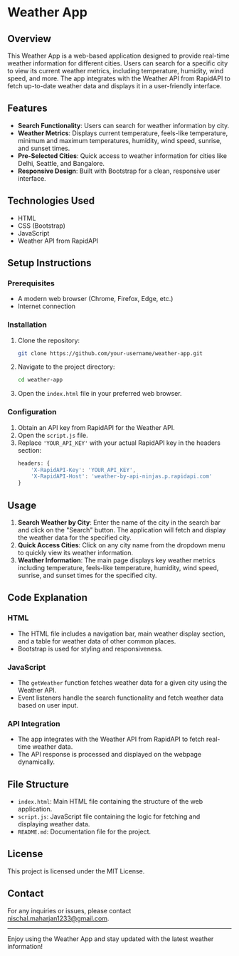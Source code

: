 # Weather App

## Overview

This Weather App is a web-based application designed to provide real-time weather information for different cities. Users can search for a specific city to view its current weather metrics, including temperature, humidity, wind speed, and more. The app integrates with the Weather API from RapidAPI to fetch up-to-date weather data and displays it in a user-friendly interface.

## Features

- **Search Functionality**: Users can search for weather information by city.
- **Weather Metrics**: Displays current temperature, feels-like temperature, minimum and maximum temperatures, humidity, wind speed, sunrise, and sunset times.
- **Pre-Selected Cities**: Quick access to weather information for cities like Delhi, Seattle, and Bangalore.
- **Responsive Design**: Built with Bootstrap for a clean, responsive user interface.

## Technologies Used

- HTML
- CSS (Bootstrap)
- JavaScript
- Weather API from RapidAPI

## Setup Instructions

### Prerequisites

- A modern web browser (Chrome, Firefox, Edge, etc.)
- Internet connection

### Installation

1. Clone the repository:
   ```sh
   git clone https://github.com/your-username/weather-app.git
   ```
2. Navigate to the project directory:
   ```sh
   cd weather-app
   ```
3. Open the `index.html` file in your preferred web browser.

### Configuration

1. Obtain an API key from RapidAPI for the Weather API.
2. Open the `script.js` file.
3. Replace `'YOUR_API_KEY'` with your actual RapidAPI key in the headers section:
   ```javascript
   headers: {
       'X-RapidAPI-Key': 'YOUR_API_KEY',
       'X-RapidAPI-Host': 'weather-by-api-ninjas.p.rapidapi.com'
   }
   ```

## Usage

1. **Search Weather by City**: Enter the name of the city in the search bar and click on the "Search" button. The application will fetch and display the weather data for the specified city.
2. **Quick Access Cities**: Click on any city name from the dropdown menu to quickly view its weather information.
3. **Weather Information**: The main page displays key weather metrics including temperature, feels-like temperature, humidity, wind speed, sunrise, and sunset times for the specified city.

## Code Explanation

### HTML

- The HTML file includes a navigation bar, main weather display section, and a table for weather data of other common places.
- Bootstrap is used for styling and responsiveness.

### JavaScript

- The `getWeather` function fetches weather data for a given city using the Weather API.
- Event listeners handle the search functionality and fetch weather data based on user input.

### API Integration

- The app integrates with the Weather API from RapidAPI to fetch real-time weather data.
- The API response is processed and displayed on the webpage dynamically.

## File Structure

- `index.html`: Main HTML file containing the structure of the web application.
- `script.js`: JavaScript file containing the logic for fetching and displaying weather data.
- `README.md`: Documentation file for the project.

## License

This project is licensed under the MIT License.

## Contact

For any inquiries or issues, please contact nischal.maharjan1233@gmail.com.

---

Enjoy using the Weather App and stay updated with the latest weather information!
